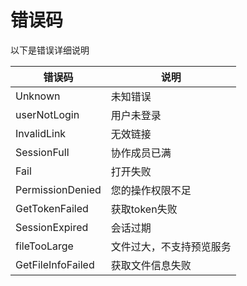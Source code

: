 # 错误码

以下是错误详细说明

| 错误码 | 说明  |
| ----- | ----  |
| Unknown | 未知错误 |
| userNotLogin | 用户未登录 |
| InvalidLink | 无效链接 |
| SessionFull | 协作成员已满 |
| Fail | 打开失败 |
| PermissionDenied | 您的操作权限不足 |
| GetTokenFailed | 获取token失败 |
| SessionExpired | 会话过期 |
| fileTooLarge | 文件过大，不支持预览服务 |
| GetFileInfoFailed | 获取文件信息失败 |
